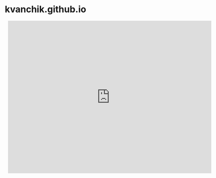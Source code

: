 # kvanchik.github.io

<div style="width: 640px; height: 480px; margin: 10px; position: relative;"><iframe allowfullscreen frameborder="0" style="width:640px; height:480px" src="https://lucid.app/documents/embedded/aef4a685-07f1-4aca-8426-a6b759b1b578" id="JQz-Qx0qW6ZH"></iframe></div>
